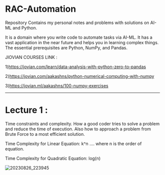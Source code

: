  # RAC-Automation
Repository Contains my personal notes and problems with solutions on AI-ML and Python.

It is a domain where you write code to automate tasks via AI-ML. It has a vast application in the near future and helps you in learning complex things. The essential prerequisites are Python, NumPy, and Pandas.

JIOVIAN COURSES LINK :

1)https://jovian.com/learn/data-analysis-with-python-zero-to-pandas

2)https://jovian.com/aakashns/python-numerical-computing-with-numpy

3)https://jovian.ml/aakashns/100-numpy-exercises

-----------------------------------------------------------------------------------------------------------------------------------------
# Lecture 1 :

Time constraints and complexity. How a good coder tries to solve a problem and reduce the time of execution. Also how to approach a problem from Brute Force to a most efficient solution.

Time Complexity for Linear Equation: k^n …. where n is the order of equation.

Time Complexity for Quadratic Equation: log(n)

![20230826_223945](https://github.com/TejasGangane/RAC-Automation/assets/123196274/cd4710d0-fa17-4914-bd56-bfe1fe5c52f1)
